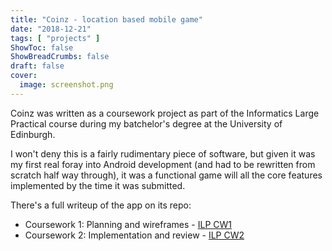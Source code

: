 ```yaml
---
title: "Coinz - location based mobile game"
date: "2018-12-21"
tags: [ "projects" ]
ShowToc: false
ShowBreadCrumbs: false
draft: false
cover:
  image: screenshot.png
---
```


Coinz was written as a coursework project as part of the Informatics Large Practical course during my 
batchelor's degree at the University of Edinburgh.

I won't deny this is a fairly rudimentary piece of software, but given it was my first real foray into 
Android development (and had to be rewritten from scratch half way through), it was a functional
game will all the core features implemented by the time it was submitted.

There's a full writeup of the app on its repo:

 - Coursework 1: Planning and wireframes - [ILP CW1](https://github.com/rphi/UoE-Coinz/blob/mk2/ILP%20CW1.pdf)
 - Coursework 2: Implementation and review - [ILP CW2](https://github.com/rphi/UoE-Coinz/blob/mk2/ILP%20CW2.pdf)
